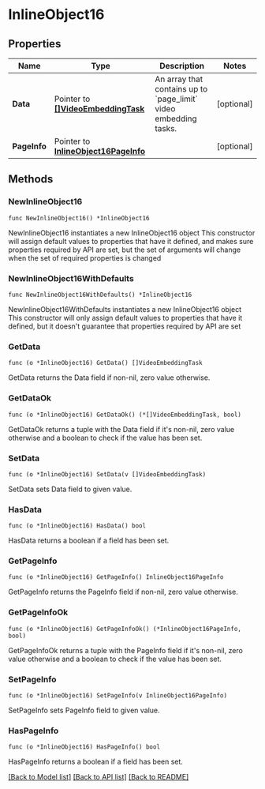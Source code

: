# InlineObject16

## Properties

Name | Type | Description | Notes
------------ | ------------- | ------------- | -------------
**Data** | Pointer to [**[]VideoEmbeddingTask**](VideoEmbeddingTask.md) | An array that contains up to &#x60;page_limit&#x60; video embedding tasks.  | [optional] 
**PageInfo** | Pointer to [**InlineObject16PageInfo**](InlineObject16PageInfo.md) |  | [optional] 

## Methods

### NewInlineObject16

`func NewInlineObject16() *InlineObject16`

NewInlineObject16 instantiates a new InlineObject16 object
This constructor will assign default values to properties that have it defined,
and makes sure properties required by API are set, but the set of arguments
will change when the set of required properties is changed

### NewInlineObject16WithDefaults

`func NewInlineObject16WithDefaults() *InlineObject16`

NewInlineObject16WithDefaults instantiates a new InlineObject16 object
This constructor will only assign default values to properties that have it defined,
but it doesn't guarantee that properties required by API are set

### GetData

`func (o *InlineObject16) GetData() []VideoEmbeddingTask`

GetData returns the Data field if non-nil, zero value otherwise.

### GetDataOk

`func (o *InlineObject16) GetDataOk() (*[]VideoEmbeddingTask, bool)`

GetDataOk returns a tuple with the Data field if it's non-nil, zero value otherwise
and a boolean to check if the value has been set.

### SetData

`func (o *InlineObject16) SetData(v []VideoEmbeddingTask)`

SetData sets Data field to given value.

### HasData

`func (o *InlineObject16) HasData() bool`

HasData returns a boolean if a field has been set.

### GetPageInfo

`func (o *InlineObject16) GetPageInfo() InlineObject16PageInfo`

GetPageInfo returns the PageInfo field if non-nil, zero value otherwise.

### GetPageInfoOk

`func (o *InlineObject16) GetPageInfoOk() (*InlineObject16PageInfo, bool)`

GetPageInfoOk returns a tuple with the PageInfo field if it's non-nil, zero value otherwise
and a boolean to check if the value has been set.

### SetPageInfo

`func (o *InlineObject16) SetPageInfo(v InlineObject16PageInfo)`

SetPageInfo sets PageInfo field to given value.

### HasPageInfo

`func (o *InlineObject16) HasPageInfo() bool`

HasPageInfo returns a boolean if a field has been set.


[[Back to Model list]](../README.md#documentation-for-models) [[Back to API list]](../README.md#documentation-for-api-endpoints) [[Back to README]](../README.md)


